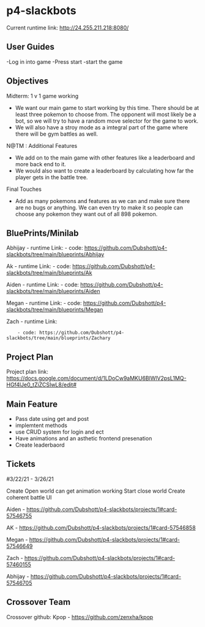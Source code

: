 # p4-slackbots

Current runtime link: http://24.255.211.218:8080/

## User Guides
-Log in into game
-Press start 
-start the game

## Objectives

Midterm: 1 v 1 game working

- We want our main game to start working by this time. There should be at least three pokemon to choose from. The opponent will most likely be a bot, so we will try to have a random move selector for the game to work. 
- We will also have a stroy mode as a imtegral part of the game where there will be gym battles as well. 

N@TM : Additional Features
- We add on to the main game with other features like a leaderboard and more back end to it. 
- We would also want to create a leaderboard by calculating how far the player gets in the battle tree. 

 Final Touches
- Add as many pokemons and features as we can and make sure there are no bugs or anything. We can even try to make it so people can choose any pokemon they want out of all 898 pokemon.


## BluePrints/Minilab

Abhijay - runtime Link:
        - code: https://github.com/Dubshott/p4-slackbots/tree/main/blueprints/Abhijay
 
Ak      - runtime Link:
        - code: https://github.com/Dubshott/p4-slackbots/tree/main/blueprints/Ak
        
Aiden   - runtime Link:
        - code: https://github.com/Dubshott/p4-slackbots/tree/main/blueprints/Aiden
        
Megan   - runtime Link:
        - code: https://github.com/Dubshott/p4-slackbots/tree/main/blueprints/Megan
        
Zach   - runtime Link:

        - code: https://github.com/Dubshott/p4-slackbots/tree/main/blueprints/Zachary
     
## Project Plan

Project plan link: https://docs.google.com/document/d/1LDoCw9aMKU6BlWlV2psL1MQ-HGf4lJe0_tZiZCSIwL8/edit#

## Main Feature
- Pass date using get and post 
- implemtent methods 
- use CRUD system for login and ect
- Have animations and an asthetic frontend presenation 
- Create leaderbaord 



## Tickets

#3/22/21 - 3/26/21

Create Open world can get animation working 
Start close world 
Create coherent battle UI 

Aiden - https://github.com/Dubshott/p4-slackbots/projects/1#card-57546755

AK - https://github.com/Dubshott/p4-slackbots/projects/1#card-57546858

Megan - https://github.com/Dubshott/p4-slackbots/projects/1#card-57546649

Zach - https://github.com/Dubshott/p4-slackbots/projects/1#card-57460155

Abhijay - https://github.com/Dubshott/p4-slackbots/projects/1#card-57546705


## Crossover Team

Crossover github: Kpop - https://github.com/zenxha/kpop








































